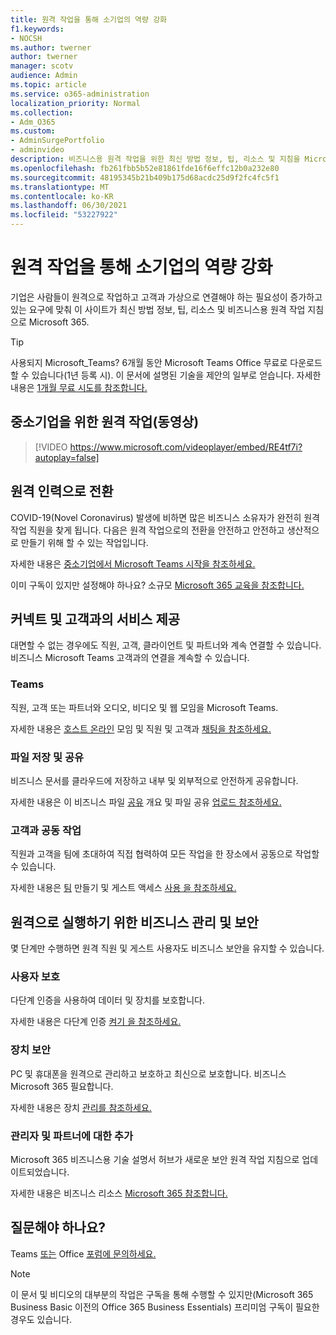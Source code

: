 ```yaml
---
title: 원격 작업을 통해 소기업의 역량 강화
f1.keywords:
- NOCSH
ms.author: twerner
author: twerner
manager: scotv
audience: Admin
ms.topic: article
ms.service: o365-administration
localization_priority: Normal
ms.collection:
- Adm_O365
ms.custom:
- AdminSurgePortfolio
- adminvideo
description: 비즈니스용 원격 작업을 위한 최신 방법 정보, 팁, 리소스 및 지침을 Microsoft 365.
ms.openlocfilehash: fb261fbb5b52e81861fde16f6effc12b0a232e80
ms.sourcegitcommit: 48195345b21b409b175d68acdc25d9f2fc4fc5f1
ms.translationtype: MT
ms.contentlocale: ko-KR
ms.lasthandoff: 06/30/2021
ms.locfileid: "53227922"
---
```

# <a name="empower-your-small-business-with-remote-work"></a>원격 작업을 통해 소기업의 역량 강화

기업은 사람들이 원격으로 작업하고 고객과 가상으로 연결해야 하는 필요성이 증가하고 있는 요구에 맞춰 이 사이트가 최신 방법 정보, 팁, 리소스 및 비즈니스용 원격 작업 지침으로 Microsoft 365.

> [!TIP]
> 사용되지 Microsoft_Teams? 6개월 동안 Microsoft Teams Office 무료로 다운로드할 수 있습니다(1년 등록 시). 이 문서에 설명된 기술을 제안의 일부로 얻습니다. 자세한 내용은 [1개월 무료 시도를 참조합니다.](https://aka.ms/SMBTeamsOffer)

## <a name="remote-work-for-your-small-business-video"></a>중소기업을 위한 원격 작업(동영상)

> [!VIDEO https://www.microsoft.com/videoplayer/embed/RE4tf7i?autoplay=false]

## <a name="transitioning-to-a-remote-workforce"></a>원격 인력으로 전환

COVID-19(Novel Coronavirus) 발생에 비하면 많은 비즈니스 소유자가 완전히 원격 작업 직원을 찾게 됩니다. 다음은 원격 작업으로의 전환을 안전하고 안전하고 생산적으로 만들기 위해 할 수 있는 작업입니다.

자세한 내용은 [중소기업에서 Microsoft Teams 시작을 참조하세요.](../../business-video/get-started-teams-small-business.md)

이미 구독이 있지만 설정해야 하나요? 소규모 [Microsoft 365 교육을 참조합니다.](../../business-video/index.yml)

## <a name="connect-with-employees-and-customers"></a>커넥트 및 고객과의 서비스 제공

대면할 수 없는 경우에도 직원, 고객, 클라이언트 및 파트너와 계속 연결할 수 있습니다. 비즈니스 Microsoft Teams 고객과의 연결을 계속할 수 있습니다.

### <a name="meet-up-in-teams"></a>Teams

직원, 고객 또는 파트너와 오디오, 비디오 및 웹 모임을 Microsoft Teams.

자세한 내용은 [호스트 온라인](../../business-video/start-and-pin-chats.md) 모임 및 직원 및 고객과 [채팅을 참조하세요.](https://support.microsoft.com/office/chat-with-employees-and-customers-65748808-a403-462c-a6e1-b169e5bc6c92)

### <a name="store-and-share-files"></a>파일 저장 및 공유

비즈니스 문서를 클라우드에 저장하고 내부 및 외부적으로 안전하게 공유합니다.

자세한 내용은 이 비즈니스 파일 [공유](../../business-video/overview-file-sharing.md) 개요 및 파일 공유 [업로드 참조하세요.](https://support.microsoft.com/office/upload-and-share-files-57b669db-678e-424e-b0a0-15d19215cb12)

### <a name="collaborate-with-customers"></a>고객과 공동 작업

직원과 고객을 팀에 초대하여 직접 협력하여 모든 작업을 한 장소에서 공동으로 작업할 수 있습니다.

자세한 내용은 [팀](../../business-video/team-with-guests.md) 만들기 및 게스트 액세스 [사용 을 참조하세요.](/MicrosoftTeams/guest-access)

## <a name="manage-and-secure-your-business-to-run-remotely"></a>원격으로 실행하기 위한 비즈니스 관리 및 보안

몇 단계만 수행하면 원격 직원 및 게스트 사용자도 비즈니스 보안을 유지할 수 있습니다.

### <a name="secure-your-users"></a>사용자 보호

다단계 인증을 사용하여 데이터 및 장치를 보호합니다.

자세한 내용은 다단계 인증 [켜기 을 참조하세요.](../../business-video/turn-on-mfa.md)

### <a name="secure-your-devices"></a>장치 보안

PC 및 휴대폰을 원격으로 관리하고 보호하고 최신으로 보호합니다. 비즈니스 Microsoft 365 필요합니다.

자세한 내용은 장치 [관리를 참조하세요.](../../business-video/secure-win-10-pro-devices.md)

### <a name="more-for-admins-and-partners"></a>관리자 및 파트너에 대한 추가

Microsoft 365 비즈니스용 기술 설명서 허브가 새로운 보안 원격 작업 지침으로 업데이트되었습니다.

자세한 내용은 비즈니스 리소스 [Microsoft 365 참조합니다.](/microsoft-365/business)

## <a name="need-to-ask-a-question"></a>질문해야 하나요?

Teams [또는](https://answers.microsoft.com/msteams/forum) Office [포럼에 문의하세요.](https://answers.microsoft.com)

> [!NOTE]
> 이 문서 및 비디오의 대부분의 작업은 구독을 통해 수행할 수 있지만(Microsoft 365 Business Basic 이전의 Office 365 Business Essentials) 프리미엄 구독이 필요한 경우도 있습니다.
